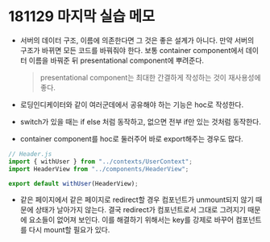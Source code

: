 # 181129 마지막 실습 메모

- 서버의 데이터 구조, 이름에 의존한다면 그 것은 좋은 설계가 아니다. 만약 서버의 구조가 바뀌면 모든 코드를 바꿔줘야 한다. 보통 container component에서 데이터 이름을 바꿔준 뒤 presentational component에 뿌려준다.

  > presentational component는 최대한 간결하게 작성하는 것이 재사용성에 좋다.

- 로딩인디케이터와 같이 여러군데에서 공유해야 하는 기능은 hoc로 작성한다.

- switch가 있을 때는 if else 처럼 동작하고, 없으면 전부 if만 있는 것처럼 동작한다.

- container component를 hoc로 둘러주어 바로 export해주는 경우도 많다.

```js
// Header.js
import { withUser } from "../contexts/UserContext";
import HeaderView from "../components/HeaderView";

export default withUser(HeaderView);
```

- 같은 페이지에서 같은 페이지로 redirect할 경우 컴포넌트가 unmount되지 않기 때문에 상태가 날아가지 않는다. 결국 redirect가 컴포넌트로서 그대로 그려지기 때문에 요소들이 없어져 보인다. 이를 해결하기 위해서는 key를 강제로 바꾸어 컴포넌트를 다시 mount할 필요가 있다.
